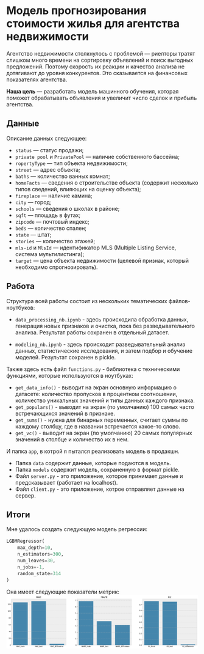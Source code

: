 # Модель прогнозирования стоимости жилья для агентства недвижимости

Агентство недвижимости столкнулось с проблемой — риелторы тратят слишком много времени на сортировку объявлений и поиск выгодных предложений. Поэтому скорость их реакции и качество анализа не дотягивают до уровня конкурентов. Это сказывается на финансовых показателях агентства.

**Наша цель** — разработать модель машинного обучения, которая поможет обрабатывать объявления и увеличит число сделок и прибыль агентства.


## Данные
Описание данных следующее:

- `status` — статус продажи;
- `private pool` и `PrivatePool` — наличие собственного бассейна;
- `ropertyType` — тип объекта недвижимости;
- `street` — адрес объекта;
- `baths` — количество ванных комнат;
- `homeFacts` — сведения о строительстве объекта (содержит несколько типов сведений, влияющих на оценку объекта);
- `fireplace` — наличие камина;
- `city` — город;
- `schools` — сведения о школах в районе;
- `sqft` — площадь в футах;
- `zipcode` — почтовый индекс;
- `beds` — количество спален;
- `state` — штат;
- `stories` — количество этажей;
- `mls-id` и `MlsId` — идентификатор MLS (Multiple Listing Service, система мультилистинга);
- `target` — цена объекта недвижимости (целевой признак, который необходимо спрогнозировать).


## Работа
Структура всей работы состоит из нескольких тематических файлов-ноутбуков:

- `data_processing_nb.ipynb` - здесь происходила обработка данных, генерация новых признаков и очистка, пока без разведывательного анализа. Результат работы сохранен в отдельный датасет.

- `modeling_nb.ipynb` - здесь происходит разведывательный анализ данных, статистические исследования, и затем подбор и обучение моделей. Результат сохранен в pickle. 

Также здесь есть файл `functions.py` - библиотека с техническими функциями, которые используются в ноутбуках: 

- `get_data_info()` - выводит на экран основную информацию о датасете: количество пропусков в процентном соотношении, количество уникальных значений и типы данных каждого признака.
- `get_populars()` - выводит на экран (по умолчанию) 100 самых часто встречающихся значений в признаке. 
- `get_sums()` - нужна для бинарных переменных, считает суммы по каждому столбцу, где в названии встречается какое-то слово.
- `get_vc()` - выводит на экран (по умолчанию) 20 самых популярных значений в столбце и количество их в нем.

И папка `app`, в котрой я пытался реализовать модель в продакшн. 

- Папка `data` содержит данные, которые подаются в модель.
- Папка `models` содержит модель, сохраненную в формат pickle.
- Файл `server.py` - это приложение, которое принимает данные и предсказывает (работает на localhost).
- Файл `client.py` - это приложение, котрое отправляет данные на сервер. 


## Итоги 
Мне удалось создать следующую модель регрессии:

```python
LGBMRegressor(
    max_depth=10, 
    n_estimators=300, 
    num_leaves=30,
    n_jobs=-1, 
    random_state=314
) 
```

Она имеет следующие показатели метрик:
<img src="img/output_lgbt.png">